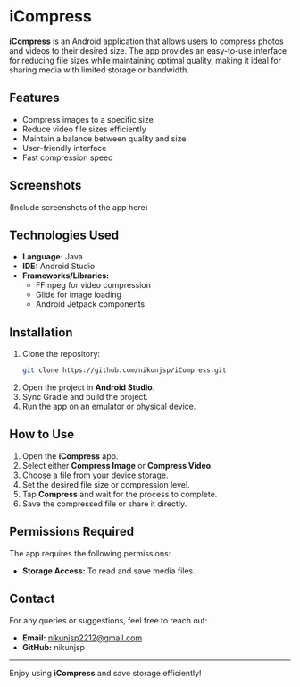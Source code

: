 # iCompress

**iCompress** is an Android application that allows users to compress photos and videos to their desired size. The app provides an easy-to-use interface for reducing file sizes while maintaining optimal quality, making it ideal for sharing media with limited storage or bandwidth.

## Features

- Compress images to a specific size
- Reduce video file sizes efficiently
- Maintain a balance between quality and size
- User-friendly interface
- Fast compression speed

## Screenshots

(Include screenshots of the app here)

## Technologies Used

- **Language:** Java
- **IDE:** Android Studio
- **Frameworks/Libraries:**
  - FFmpeg for video compression
  - Glide for image loading
  - Android Jetpack components

## Installation

1. Clone the repository:
   ```sh
   git clone https://github.com/nikunjsp/iCompress.git
   ```
2. Open the project in **Android Studio**.
3. Sync Gradle and build the project.
4. Run the app on an emulator or physical device.

## How to Use

1. Open the **iCompress** app.
2. Select either **Compress Image** or **Compress Video**.
3. Choose a file from your device storage.
4. Set the desired file size or compression level.
5. Tap **Compress** and wait for the process to complete.
6. Save the compressed file or share it directly.

## Permissions Required

The app requires the following permissions:

- **Storage Access:** To read and save media files.

##

## Contact

For any queries or suggestions, feel free to reach out:

- **Email:** [nikunjsp2212@gmail.com](mailto\:nikunjsp2212@gmail.com)
- **GitHub:** nikunjsp

---

Enjoy using **iCompress** and save storage efficiently!


